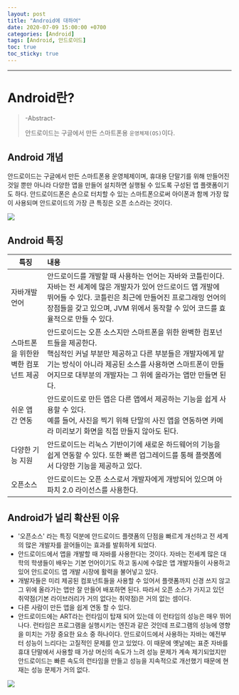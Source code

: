 ```yaml
---
layout: post
title: "Android에 대하여"
date: 2020-07-09 15:00:00 +0700
categories: [Android]
tags: [Android, 안드로이드]
toc: true
toc_sticky: true
---
```




---

# Android란?

> -Abstract-
>
> 안드로이드는 구글에서 만든 스마트폰용 `운영체제(OS)`이다. 



## Android 개념

안드로이드는 구글에서 만든 스마트폰용 운영체제이며, 휴대용 단말기를 위해 만들어진 것일 뿐만 아니라 다양한 앱을 만들어 설치하면 실행될 수 있도록 구성된 앱 플랫폼이기도 하다. 안드로이드폰은 손으로 터치할 수 있는 스마트폰으로써 아이폰과 함께 가장 많이 사용되며 안드로이드의 가장 큰 특징은 오픈 소스라는 것이다.

![](https://img1.daumcdn.net/thumb/R1280x0/?scode=mtistory2&fname=https%3A%2F%2Fk.kakaocdn.net%2Fdn%2FdioC1M%2FbtqFujGtNln%2FF0dyDmfTIE3x5KA8OATWhk%2Fimg.png)



## Android 특징

| 특징                                | 내용                                                         |
| ----------------------------------- | :----------------------------------------------------------- |
| 자바개발 언어                       | 안드로이드를 개발할 때 사용하는 언어는 자바와 코틀린이다. 자바는 전 세계에 많은 개발자가 있어 안드로이드 앱 개발에 뛰어들 수 있다. 코틀린은 최근에 만들어진 프로그래밍 언어의 장점들을 갖고 있으며, JVM 위에서 동작할 수 있어 코드를 효율적으로 만들 수 있다. |
| 스마트폰을 위한완벽한 컴포넌트 제공 | 안드로이드는 오픈 소스지만 스마트폰을 위한 완벽한 컴포넌트들을 제공한다.<br/>핵심적인 커널 부분만 제공하고 다른 부분들은 개발자에게 맡기는 방식이 아니라 제공된 소스를 사용하면 스마트폰이 만들어지므로 대부분의 개발자는 그 위에 올라가는 앱만 만들면 된다. |
| 쉬운 앱 간 연동                     | 안드로이드로 만든 앱은 다른 앱에서 제공하는 기능을 쉽게 사용할 수 있다.<br/>예를 들어, 사진을 찍기 위해 단말의 사진 앱을 연동하면 카메라 미리보기 화면을 직접 만들지 않아도 된다. |
| 다양한 기능 지원                    | 안드로이드는 리눅스 기반이기에 새로운 하드웨어의 기능을 쉽게 연동할 수 있다. 또한 빠른 업그레이드를 통해 플랫폼에서 다양한 기능을 제공하고 있다. |
| 오픈소스                            | 안드로이드는 오픈 소스로서 개발자에게 개방되어 있으며 아파치 2.0 라이선스를 사용한다. |

## Android가 널리 확산된 이유

- '오픈소스' 라는 특징 덕분에 안드로이드 플랫폼의 단점을 빠르게 개선하고 전 세계의 많은 개발자를 끌어들이는 효과를 발휘하게 되었다.
- 안드로이드에서 앱을 개발할 때 자바를 사용한다는 것이다. 자바는 전세계 많은 대학의 학생들이 배우는 기본 언어이기도 하고 동시에 수많은 앱 개발자들이 사용하고 있어 안드로이드 앱 개발 시장에 활력을 불어넣고 있다.
- 개발자들은 미리 제공된 컴포넌트들을 사용할 수 있어서 플랫폼까지 신경 쓰지 않고 그 위에 올라가는 앱만 잘 만들어 배포하면 된다. 따라서 오픈 소스가 가지고 있던 취약점(기본 라이브러리가 거의 없다는 취약점)은 거의 없는 셈이다.
- 다른 사람이 만든 앱을 쉽게 연동 할 수 있다.
- 안드로이드에는 ART라는 런타임이 탑재 되어 있는데 이 런타임의 성능은 매우 뛰어나다. 런타임은 프로그램을 실행시키는 엔진과 같은 것인데 프로그램의 성능에 영향을 미치는 가장 중요한 요소 중 하나이다. 안드로이드에서 사용하는 자바는 예전부터 성능이 느리다는 고질적인 문제를 안고 있었다. 이 때문에 옛날에는 표준 자바를 휴대 단말에서 사용할 때 가상 머신의 속도가 느려 성능 문제가 계속 제기되었지만 안드로이드는 빠른 속도의 런타임을 만들고 성능을 지속적으로 개선했기 때문에 현재는 성능 문제가 거의 없다.



![](https://img1.daumcdn.net/thumb/R1280x0/?scode=mtistory2&fname=https%3A%2F%2Fk.kakaocdn.net%2Fdn%2FbN93IW%2FbtqFvIyDzyW%2FdfKyK8TZTk2KSTYVzp8QP1%2Fimg.png)

